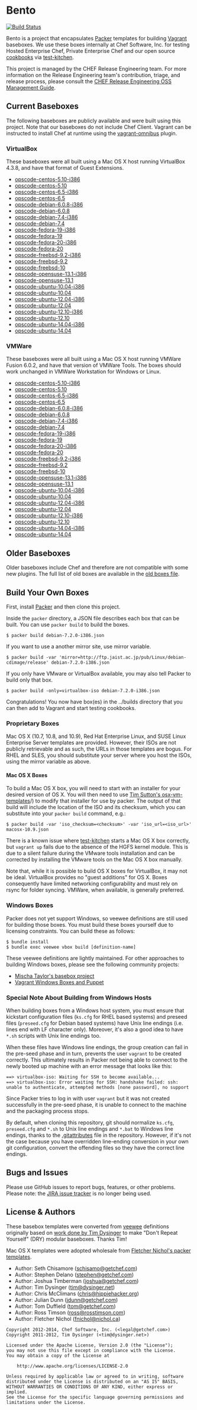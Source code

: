 # Bento

[![Build Status](http://img.shields.io/travis/opscode/bento.svg)][travis]

[travis]: https://travis-ci.org/opscode/bento

Bento is a project that encapsulates [Packer](http://packer.io) templates for building
[Vagrant](http://vagrantup.com) baseboxes. We use these boxes internally at Chef Software, Inc. for
testing Hosted Enterprise Chef, Private Enterprise Chef and our open source [cookbooks](http://community.opscode.com/users/Opscode)
via [test-kitchen](http://kitchen.ci/).

This project is managed by the CHEF Release Engineering team. For more information on the Release Engineering team's contribution, triage, and release process, please consult the [CHEF Release Engineering OSS Management Guide](https://docs.google.com/a/opscode.com/document/d/1oJB0vZb_3bl7_ZU2YMDBkMFdL-EWplW1BJv_FXTUOzg/edit).

## Current Baseboxes

The following baseboxes are publicly available and were built using
this project. Note that our baseboxes do not include Chef Client.
Vagrant can be instructed to install Chef at runtime using the
[vagrant-omnibus](https://github.com/schisamo/vagrant-omnibus) plugin.

### VirtualBox

These baseboxes were all built using a Mac OS X host running VirtualBox 4.3.8, and have that format of Guest Extensions.

* [opscode-centos-5.10-i386](http://opscode-vm-bento.s3.amazonaws.com/vagrant/virtualbox/opscode_centos-5.10-i386_chef-provisionerless.box)
* [opscode-centos-5.10](http://opscode-vm-bento.s3.amazonaws.com/vagrant/virtualbox/opscode_centos-5.10_chef-provisionerless.box)
* [opscode-centos-6.5-i386](http://opscode-vm-bento.s3.amazonaws.com/vagrant/virtualbox/opscode_centos-6.5-i386_chef-provisionerless.box)
* [opscode-centos-6.5](http://opscode-vm-bento.s3.amazonaws.com/vagrant/virtualbox/opscode_centos-6.5_chef-provisionerless.box)
* [opscode-debian-6.0.8-i386](http://opscode-vm-bento.s3.amazonaws.com/vagrant/virtualbox/opscode_debian-6.0.8-i386_chef-provisionerless.box)
* [opscode-debian-6.0.8](http://opscode-vm-bento.s3.amazonaws.com/vagrant/virtualbox/opscode_debian-6.0.8_chef-provisionerless.box)
* [opscode-debian-7.4-i386](http://opscode-vm-bento.s3.amazonaws.com/vagrant/virtualbox/opscode_debian-7.4-i386_chef-provisionerless.box)
* [opscode-debian-7.4](http://opscode-vm-bento.s3.amazonaws.com/vagrant/virtualbox/opscode_debian-7.4_chef-provisionerless.box)
* [opscode-fedora-19-i386](http://opscode-vm-bento.s3.amazonaws.com/vagrant/virtualbox/opscode_fedora-19-i386_chef-provisionerless.box)
* [opscode-fedora-19](http://opscode-vm-bento.s3.amazonaws.com/vagrant/virtualbox/opscode_fedora-19_chef-provisionerless.box)
* [opscode-fedora-20-i386](http://opscode-vm-bento.s3.amazonaws.com/vagrant/virtualbox/opscode_fedora-20-i386_chef-provisionerless.box)
* [opscode-fedora-20](http://opscode-vm-bento.s3.amazonaws.com/vagrant/virtualbox/opscode_fedora-20_chef-provisionerless.box)
* [opscode-freebsd-9.2-i386](http://opscode-vm-bento.s3.amazonaws.com/vagrant/virtualbox/opscode_freebsd-9.2-i386_chef-provisionerless.box)
* [opscode-freebsd-9.2](http://opscode-vm-bento.s3.amazonaws.com/vagrant/virtualbox/opscode_freebsd-9.2_chef-provisionerless.box)
* [opscode-freebsd-10](http://opscode-vm-bento.s3.amazonaws.com/vagrant/virtualbox/opscode_freebsd-10.0_chef-provisionerless.box)
* [opscode-opensuse-13.1-i386](http://opscode-vm-bento.s3.amazonaws.com/vagrant/virtualbox/opscode_opensuse-13.1-i386_chef-provisionerless.box)
* [opscode-opensuse-13.1](http://opscode-vm-bento.s3.amazonaws.com/vagrant/virtualbox/opscode_opensuse-13.1-x86_64_chef-provisionerless.box)
* [opscode-ubuntu-10.04-i386](http://opscode-vm-bento.s3.amazonaws.com/vagrant/virtualbox/opscode_ubuntu-10.04-i386_chef-provisionerless.box)
* [opscode-ubuntu-10.04](http://opscode-vm-bento.s3.amazonaws.com/vagrant/virtualbox/opscode_ubuntu-10.04_chef-provisionerless.box)
* [opscode-ubuntu-12.04-i386](http://opscode-vm-bento.s3.amazonaws.com/vagrant/virtualbox/opscode_ubuntu-12.04-i386_chef-provisionerless.box)
* [opscode-ubuntu-12.04](http://opscode-vm-bento.s3.amazonaws.com/vagrant/virtualbox/opscode_ubuntu-12.04_chef-provisionerless.box)
* [opscode-ubuntu-12.10-i386](http://opscode-vm-bento.s3.amazonaws.com/vagrant/virtualbox/opscode_ubuntu-12.10-i386_chef-provisionerless.box)
* [opscode-ubuntu-12.10](http://opscode-vm-bento.s3.amazonaws.com/vagrant/virtualbox/opscode_ubuntu-12.10_chef-provisionerless.box)
* [opscode-ubuntu-14.04-i386](http://opscode-vm-bento.s3.amazonaws.com/vagrant/virtualbox/opscode_ubuntu-14.04-i386_chef-provisionerless.box)
* [opscode-ubuntu-14.04](http://opscode-vm-bento.s3.amazonaws.com/vagrant/virtualbox/opscode_ubuntu-14.04_chef-provisionerless.box)

### VMWare

These baseboxes were all built using a Mac OS X host running VMWare Fusion 6.0.2, and have that version of VMWare Tools.
The boxes should work unchanged in VMWare Workstation for Windows or Linux.

* [opscode-centos-5.10-i386](http://opscode-vm-bento.s3.amazonaws.com/vagrant/vmware/opscode_centos-5.10-i386_chef-provisionerless.box)
* [opscode-centos-5.10](http://opscode-vm-bento.s3.amazonaws.com/vagrant/vmware/opscode_centos-5.10_chef-provisionerless.box)
* [opscode-centos-6.5-i386](http://opscode-vm-bento.s3.amazonaws.com/vagrant/vmware/opscode_centos-6.5-i386_chef-provisionerless.box)
* [opscode-centos-6.5](http://opscode-vm-bento.s3.amazonaws.com/vagrant/vmware/opscode_centos-6.5_chef-provisionerless.box)
* [opscode-debian-6.0.8-i386](http://opscode-vm-bento.s3.amazonaws.com/vagrant/vmware/opscode_debian-6.0.8-i386_chef-provisionerless.box)
* [opscode-debian-6.0.8](http://opscode-vm-bento.s3.amazonaws.com/vagrant/vmware/opscode_debian-6.0.8_chef-provisionerless.box)
* [opscode-debian-7.4-i386](http://opscode-vm-bento.s3.amazonaws.com/vagrant/vmware/opscode_debian-7.4-i386_chef-provisionerless.box)
* [opscode-debian-7.4](http://opscode-vm-bento.s3.amazonaws.com/vagrant/vmware/opscode_debian-7.4_chef-provisionerless.box)
* [opscode-fedora-19-i386](http://opscode-vm-bento.s3.amazonaws.com/vagrant/vmware/opscode_fedora-19-i386_chef-provisionerless.box)
* [opscode-fedora-19](http://opscode-vm-bento.s3.amazonaws.com/vagrant/vmware/opscode_fedora-19_chef-provisionerless.box)
* [opscode-fedora-20-i386](http://opscode-vm-bento.s3.amazonaws.com/vagrant/vmware/opscode_fedora-20-i386_chef-provisionerless.box)
* [opscode-fedora-20](http://opscode-vm-bento.s3.amazonaws.com/vagrant/vmware/opscode_fedora-20_chef-provisionerless.box)
* [opscode-freebsd-9.2-i386](http://opscode-vm-bento.s3.amazonaws.com/vagrant/vmware/opscode_freebsd-9.2-i386_chef-provisionerless.box)
* [opscode-freebsd-9.2](http://opscode-vm-bento.s3.amazonaws.com/vagrant/vmware/opscode_freebsd-9.2_chef-provisionerless.box)
* [opscode-freebsd-10](http://opscode-vm-bento.s3.amazonaws.com/vagrant/vmware/opscode_freebsd-10.0_chef-provisionerless.box)
* [opscode-opensuse-13.1-i386](http://opscode-vm-bento.s3.amazonaws.com/vagrant/vmware/opscode_opensuse-13.1-i386_chef-provisionerless.box)
* [opscode-opensuse-13.1](http://opscode-vm-bento.s3.amazonaws.com/vagrant/vmware/opscode_opensuse-13.1-x86_64_chef-provisionerless.box)
* [opscode-ubuntu-10.04-i386](http://opscode-vm-bento.s3.amazonaws.com/vagrant/vmware/opscode_ubuntu-10.04-i386_chef-provisionerless.box)
* [opscode-ubuntu-10.04](http://opscode-vm-bento.s3.amazonaws.com/vagrant/vmware/opscode_ubuntu-10.04_chef-provisionerless.box)
* [opscode-ubuntu-12.04-i386](http://opscode-vm-bento.s3.amazonaws.com/vagrant/vmware/opscode_ubuntu-12.04-i386_chef-provisionerless.box)
* [opscode-ubuntu-12.04](http://opscode-vm-bento.s3.amazonaws.com/vagrant/vmware/opscode_ubuntu-12.04_chef-provisionerless.box)
* [opscode-ubuntu-12.10-i386](http://opscode-vm-bento.s3.amazonaws.com/vagrant/vmware/opscode_ubuntu-12.10-i386_chef-provisionerless.box)
* [opscode-ubuntu-12.10](http://opscode-vm-bento.s3.amazonaws.com/vagrant/vmware/opscode_ubuntu-12.10_chef-provisionerless.box)
* [opscode-ubuntu-14.04-i386](http://opscode-vm-bento.s3.amazonaws.com/vagrant/vmware/opscode_ubuntu-14.04-i386_chef-provisionerless.box)
* [opscode-ubuntu-14.04](http://opscode-vm-bento.s3.amazonaws.com/vagrant/vmware/opscode_ubuntu-14.04_chef-provisionerless.box)

## Older Baseboxes

Older baseboxes include Chef and therefore are not compatible with some
new plugins. The full list of old boxes are available in the [old boxes file](https://github.com/opscode/bento/blob/master/OLD-BOXES.md).

## Build Your Own Boxes

First, install [Packer](http://packer.io) and then clone this project.

Inside the `packer` directory, a JSON file describes each box that can be built. You can use `packer build` to build the
boxes.

    $ packer build debian-7.2.0-i386.json

If you want to use a another mirror site, use mirror variable.

    $ packer build -var 'mirror=http://ftp.jaist.ac.jp/pub/Linux/debian-cdimage/release' debian-7.2.0-i386.json

If you only have VMware or VirtualBox available, you may also tell Packer to build only that box.

    $ packer build -only=virtualbox-iso debian-7.2.0-i386.json

Congratulations! You now have box(es) in the ../builds directory that you can then add to Vagrant and start testing cookbooks.

### Proprietary Boxes

Mac OS X (10.7, 10.8, and 10.9), Red Hat Enterprise Linux, and SUSE Linux Enterprise Server templates are provided. However, their ISOs are not publicly retrievable and as such, the URLs in those templates are bogus. For RHEL and SLES, you should substitute your server where you host the ISOs, using the mirror variable as above.

#### Mac OS X Boxes

To build a Mac OS X box, you will need to start with an installer for your desired version of OS X.  You will then need to use [Tim Sutton's osx-vm-templates](https://github.com/timsutton/osx-vm-templates)/) to modify that installer for use by packer.  The output of that build will include the location of the ISO and its checksum, which you can substitute into your `packer build` command, e.g.:

    $ packer build -var 'iso_checksum=<checksum>' -var 'iso_url=<iso_url>' macosx-10.9.json

There is a known issue where [test-kitchen](http://kitchen.ci/) starts a Mac OS X box correctly, but `vagrant up` fails due to the absence of the HGFS kernel module.  This is due to a silent failure during the VMware tools installation and can be corrected by installing the VMware tools on the Mac OS X box manually.

Note that, while it is possible to build OS X boxes for VirtualBox, it may not be ideal. VirtualBox provides no "guest additions" for OS X. Boxes consequently have limited networking configurability and must rely on rsync for folder syncing. VMWare, when available, is generally preferred.

### Windows Boxes

Packer does not yet support Windows, so veewee definitions are still used for building those boxes. You must build these
boxes yourself due to licensing constraints. You can build these as follows:

    $ bundle install
    $ bundle exec veewee vbox build [definition-name]

These veewee definitions are lightly maintained. For other approaches to building Windows boxes, please see the following
community projects:

* [Mischa Taylor's basebox project](https://github.com/misheska/basebox-packer/)
* [Vagrant Windows Boxes and Puppet](https://github.com/ferventcoder/vagrant-windows-puppet/tree/master/baseboxes)

### Special Note About Building from Windows Hosts

When building boxes from a Windows host system, you must ensure that kickstart configuration files (`ks.cfg` for RHEL
based systems) and preseed files (`preseed.cfg` for Debian based systems) have Unix line endings (i.e. lines end with
LF character only). Moreover, it's also a good idea to have `*.sh` scripts with Unix line endings too.

When these files have Windows line endings, the group creation can fail in the pre-seed phase and in turn, prevents the
user `vagrant` to be created correctly. This ultimately results in Packer not being able to connect to the newly booted
up machine with an error message that looks like this:

```
==> virtualbox-iso: Waiting for SSH to become available...
==> virtualbox-iso: Error waiting for SSH: handshake failed: ssh: unable to authenticate, attempted methods [none password], no support
```

Since Packer tries to log in with user `vagrant` but it was not created successfully in the pre-seed phase, it is unable
to connect to the machine and the packaging process stops.

By default, when cloning this repository, git should normalize `ks.cfg`, `preseed.cfg` and `*.sh` to Unix line endings
and `*.bat` to Windows line endings, thanks to the [.gitattributes](.gitattributes) file in the repository. However, if
it's not the case because you have overridden line-ending conversion in your own git configuration, convert the offending files so they have the correct line endings.

## Bugs and Issues

Please use GitHub issues to report bugs, features, or other problems. Please note:
the [JIRA issue tracker](http://tickets.opscode.com/browse/BENTO) is no longer being used.

## License & Authors

These basebox templates were converted from [veewee](https://github.com/jedi4ever/veewee)
definitions originally based on
[work done by Tim Dysinger](https://github.com/dysinger/basebox) to
make "Don't Repeat Yourself" (DRY) modular baseboxes. Thanks Tim!

Mac OS X templates were adopted wholesale from [Fletcher Nichol's packer templates](https://github.com/fnichol/packer-templates).

- Author: Seth Chisamore (<schisamo@getchef.com>)
- Author: Stephen Delano (<stephen@getchef.com>)
- Author: Joshua Timberman (<joshua@getchef.com>)
- Author: Tim Dysinger (<tim@dysinger.net>)
- Author: Chris McClimans (<chris@hippiehacker.org>)
- Author: Julian Dunn (<jdunn@getchef.com>)
- Author: Tom Duffield (<tom@getchef.com>)
- Author: Ross Timson (<ross@rosstimson.com>)
- Author: Fletcher Nichol (<fnichol@nichol.ca>)

```text
Copyright 2012-2014, Chef Software, Inc. (<legal@getchef.com>)
Copyright 2011-2012, Tim Dysinger (<tim@dysinger.net>)

Licensed under the Apache License, Version 2.0 (the "License");
you may not use this file except in compliance with the License.
You may obtain a copy of the License at

    http://www.apache.org/licenses/LICENSE-2.0

Unless required by applicable law or agreed to in writing, software
distributed under the License is distributed on an "AS IS" BASIS,
WITHOUT WARRANTIES OR CONDITIONS OF ANY KIND, either express or implied.
See the License for the specific language governing permissions and
limitations under the License.
```
